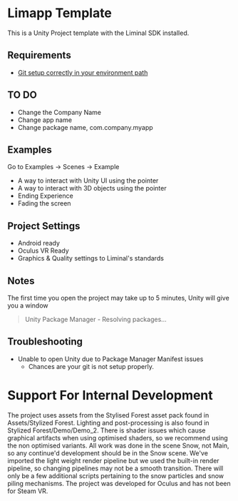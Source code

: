 # Limapp Template
This is a Unity Project template with the Liminal SDK installed.

## Requirements
- [Git setup correctly in your environment path](https://github.com/LiminalVR/LiminalSdk-UnityPackage/blob/develop/README.md#setup-git)

## TO DO
- Change the Company Name
- Change app name
- Change package name, com.company.myapp

## Examples
Go to Examples -> Scenes -> Example
- A way to interact with Unity UI using the pointer
- A way to interact with 3D objects using the pointer
- Ending Experience
- Fading the screen

## Project Settings
- Android ready
- Oculus VR Ready
- Graphics & Quality settings to Liminal's standards

## Notes
The first time you open the project may take up to 5 minutes, Unity will give you a window
> Unity Package Manager - Resolving packages... 

## Troubleshooting
- Unable to open Unity due to Package Manager Manifest issues
  - Chances are your git is not setup properly.

# Support For Internal Development
The project uses assets from the Stylised Forest asset pack found in Assets/Stylized Forest. Lighting and post-processing is also found in Stylized Forest/Demo/Demo_2. There is shader issues which cause graphical artifacts when using optimised shaders, so we recommend using the non optimised variants.
All work was done in the scene Snow, not Main, so any continue'd development should be in the Snow scene. We've imported the light weight render pipeline but we used the built-in render pipeline, so changing pipelines may not be a smooth transition. There will only be a few additional scripts pertaining to the snow particles and snow piling mechanisms.
The project was developed for Oculus and has not been for Steam VR.
